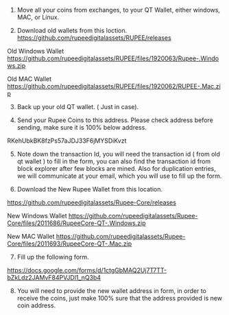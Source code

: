 
1.	Move all your coins from exchanges, to your QT Wallet, either windows, MAC, or Linux.

2.	Download old wallets from this loction. 
https://github.com/rupeedigitalassets/RUPEE/releases

Old Windows Wallet
https://github.com/rupeedigitalassets/RUPEE/files/1920063/Rupee-.Windows.zip

Old MAC Wallet
https://github.com/rupeedigitalassets/RUPEE/files/1920062/RUPEE-.Mac.zip

3.	Back up your old QT wallet. ( Just in case).

4.	Send your Rupee Coins to this address. Please check address before sending, make sure it is 100% below address.

RKehUbkBK8fzPs57aJDJ33F6jMYSDiKvzt

5.	Note down the transaction Id, you will need the transaction id ( from old qt wallet ) to fill in the form, you can also find the transaction id from block explorer after few blocks are mined. Also for duplication entries, we will communicate at your email, which you will use to fill up the form.


6.	Download the New Rupee Wallet from this location. 

https://github.com/rupeedigitalassets/Rupee-Core/releases

New Windows Wallet
https://github.com/rupeedigitalassets/Rupee-Core/files/2011686/RupeeCore-QT-.Windows.zip

New MAC Wallet
https://github.com/rupeedigitalassets/Rupee-Core/files/2011693/RupeeCore-QT-.Mac.zip

7.	 Fill up the following form.

https://docs.google.com/forms/d/1ctgGbMAQ2Uj7T7TT-bZkLdz2JAMvF84PVJDl1_nQ3b4



8.	You will need to provide the new wallet address in form, in order to receive the coins, just make 100% sure that the address provided is new coin address. 

